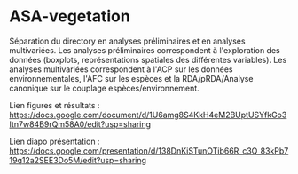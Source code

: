 # ASA-vegetation

Séparation du directory en analyses préliminaires et en analyses multivariées.
Les analyses préliminaires correspondent à l'exploration des données (boxplots, représentations spatiales des différentes variables).
Les analyses multivariées correspondent à l'ACP sur les données environnementales, l'AFC sur les espèces et la RDA/pRDA/Analyse canonique sur le couplage espèces/environnement.

Lien figures et résultats : https://docs.google.com/document/d/1U6amg8S4KkH4eM2BUptUSYfkGo3Itn7w84B9rQm58A0/edit?usp=sharing
  
Lien diapo présentation : https://docs.google.com/presentation/d/138DnKiSTunOTib66R_c3Q_83kPb719q12a2SEE3Do5M/edit?usp=sharing
